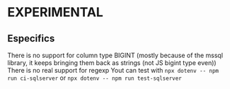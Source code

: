 <!--
 Copyright Contributors to the Malloy project
 SPDX-License-Identifier: MIT
-->

# EXPERIMENTAL

## Especifics
There is no support for column type BIGINT (mostly because of the mssql library, it keeps bringing them back as strings (not JS bigint type even))
There is no real support for regexp
Yout can test with `npx dotenv -- npm run ci-sqlserver` or `npx dotenv -- npm run test-sqlserver`
